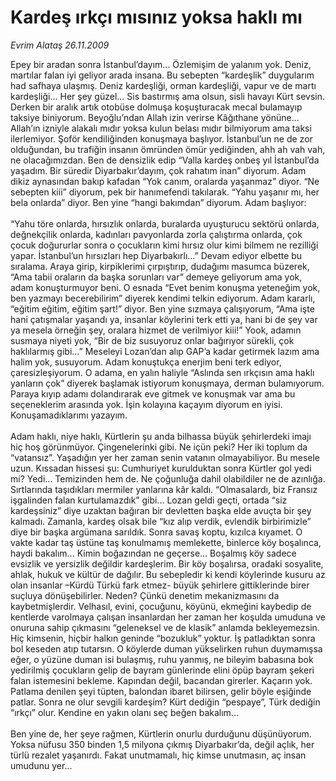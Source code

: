 # Kardeş ırkçı mısınız yoksa haklı mı

*Evrim Alataş 26.11.2009*

<div class="taraf_structure_2col_1zq">
<div class="margen_n">



 <p>Epey bir aradan sonra İstanbul’dayım... Özlemişim de yalanım yok. Deniz, martılar falan iyi geliyor arada insana. Bu sebepten “kardeşlik” duygularım had safhaya ulaşmış. Deniz kardeşliği, orman kardeşliği, vapur ve de martı kardeşliği... Her şey güzel... Sis bastırmış ama olsun, sisli havayı Kürt sevsin. Derken bir aralık artık otobüse dolmuşa koşuşturacak mecal bulamayıp taksiye biniyorum. Beyoğlu’ndan Allah izin verirse Kâğıthane yönüne... Allah’ın izniyle alakalı mıdır yoksa kulun belası mıdır bilmiyorum ama taksi ilerlemiyor. Şoför kendiliğinden konuşmaya başlıyor. İstanbul’un ne de zor olduğundan, bu trafiğin insanın ömründen ömür yediğinden, ahh ah vah vah, ne olacağımızdan. Ben de densizlik edip “Valla kardeş onbeş yıl İstanbul’da yaşadım. Bir süredir Diyarbakır’dayım, çok rahatım inan” diyorum. Adam dikiz aynasından bakıp kafadan “Yok canım, oralarda yaşanmaz” diyor. “Ne sebepten kiii” diyorum, pek bir hanımefendi takılarak. “Yahu yaşanır mı, her bela onlarda” diyor. Ben yine “hangi bakımdan” diyorum. Adam başlıyor: <br/><br/>“Yahu töre onlarda, hırsızlık onlarda, buralarda uyuşturucu sektörü onlarda, değnekçilik onlarda, kadınları pavyonlarda zorla çalıştırma onlarda, çok çocuk doğururlar sonra o çocukların kimi hırsız olur kimi bilmem ne rezilliği yapar. İstanbul’un hırsızları hep Diyarbakırlı...” Devam ediyor elbette bu sıralama. Araya girip, kirpiklerimi çırpıştırıp, dudağımı masumca büzerek, “Ama tabii oraların da başka sorunları var” demeye geliyorum ama yok, adam konuşturmuyor beni. O esnada “Evet benim konuşma yeteneğim yok, ben yazmayı becerebilirim” diyerek kendimi telkin ediyorum. Adam kararlı, “eğitim eğitim, eğitim şart!” diyor. Ben yine sızmaya çalışıyorum, “Ama işte hani çatışmalar yaşandı ya, insanlar köylerini terk etti ya, hani bi de şey var ya mesela örneğin şey, oralara hizmet de verilmiyor kiii!” Yook, adamın susmaya niyeti yok, “Bir de biz susuyoruz onlar bağırıyor sürekli, çok haklılarmış gibi...” Meseleyi Lozan’dan alıp GAP’a kadar getirmek lazım ama halim yok, susuyorum. Adam konuştukça enerjim beni terk ediyor, çaresizleşiyorum. O adama, en yalın haliyle “Aslında sen ırkçısın ama haklı yanların çok” diyerek başlamak istiyorum konuşmaya, derman bulamıyorum. Paraya kıyıp adamı dolandırarak eve gitmek ve konuşmak var ama bu seçeneklerim arasında yok. İşin kolayına kaçayım diyorum en iyisi. Konuşamadıklarımı yazayım. <br/><br/>Adam haklı, niye haklı, Kürtlerin şu anda bilhassa büyük şehirlerdeki imajı hiç hoş görünmüyor. Çingenelerinki gibi. Ne içün peki? Her iki toplum da “vatansız”. Yaşadığın yer her zaman senin vatanın olmayabiliyor. Bu mesele uzun. Kıssadan hissesi şu: Cumhuriyet kurulduktan sonra Kürtler gol yedi mi? Yedi... Temizinden hem de. Ne çoğunluğa dahil olabildiler ne de azınlığa. Sırtlarında taşıdıkları mermiler yanlarına kâr kaldı. “Olmasalardı, biz Fransız işgalinden falan kurtulamazdık” gibi... Lozan geldi geçti, ortada “siz kardeşsiniz” diye uzaktan bağıran bir devletten başka elde avuçta bir şey kalmadı. Zamanla, kardeş olsak bile “kız alıp verdik, evlendik birbirimizle” diye bir başka argümana sarıldık. Sonra savaş koptu, kızılca kıyamet. O vakte kadar taş üstüne taş konulmamış memlekette, binlerce köy boşalınca, haydi bakalım... Kimin boğazından ne geçerse... Boşalmış köy sadece evsizlik ve yersizlik değildir kardeşlerim. Bir köy boşalırsa, oradaki sosyalite, ahlak, hukuk ve kültür de dağılır. Bu sebepledir ki kendi köylerinde kusuru az olan insanlar –Kürdü Türkü fark etmez- büyük şehirlere gittiklerinde birer suçluya dönüşebilirler. Neden? Çünkü denetim mekanizmasını da kaybetmişlerdir. Velhasıl, evini, çocuğunu, köyünü, ekmeğini kaybedip de kentlerde varolmaya çalışan insanlardan her zaman her koşulda umuduna ve onuruna sahip çıkmasını “geleneksel ve de klasik” anlamda bekleyemezsin. Hiç kimsenin, hiçbir halkın geninde “bozukluk” yoktur. İş patladıktan sonra bol keseden atıp tutarsın. O köylerde duman yükselirken ruhun duymamışsa eğer, o yüzüne duman isi bulaşmış, ruhu yanmış, ne bileyim babasına bok yedirilmiş çocukların gelip de bayram günlerinde elini öpüp bayram şekeri falan istemesini bekleme. Kapından değil, bacandan girerler. Kaçarın yok. Patlama denilen şeyi tüpten, balondan ibaret bilirsen, gelir böyle eşiğinde patlar. Sonra ne olur sevgili kardeşim? Kürt dediğin “pespaye”, Türk dediğin “ırkçı” olur. Kendine en yakın olanı seç beğen bakalım... <br/><br/>Ben yine de, her şeye rağmen, Kürtlerin onurlu durduğunu düşünüyorum. Yoksa nüfusu 350 binden 1,5 milyona çıkmış Diyarbakır’da, değil açlık, her türlü rezalet yaşanırdı. Fakat unutmamalı, hiç kimse unutmasın, aç insan umudunu yer...</p>
<br/>
<br/>
<br/>



<br/>


<div id="taraf_not">
</div>

</div>


</div>
